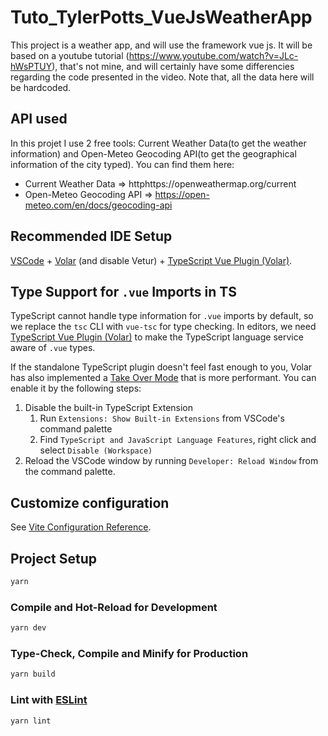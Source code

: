 # Tuto_TylerPotts_VueJsWeatherApp

This project is a weather app, and will use the framework vue js. It will be based on a youtube tutorial (https://www.youtube.com/watch?v=JLc-hWsPTUY), that's not mine, and will certainly have some differencies regarding the code presented in the video.
Note that, all the data here will be hardcoded.

## API used

In this projet I use 2 free tools: Current Weather Data(to get the weather information) and Open-Meteo Geocoding API(to get the geographical information of the city typed).
You can find them here:
- Current Weather Data => httphttps://openweathermap.org/current
- Open-Meteo Geocoding API => https://open-meteo.com/en/docs/geocoding-api

## Recommended IDE Setup

[VSCode](https://code.visualstudio.com/) + [Volar](https://marketplace.visualstudio.com/items?itemName=Vue.volar) (and disable Vetur) + [TypeScript Vue Plugin (Volar)](https://marketplace.visualstudio.com/items?itemName=Vue.vscode-typescript-vue-plugin).

## Type Support for `.vue` Imports in TS

TypeScript cannot handle type information for `.vue` imports by default, so we replace the `tsc` CLI with `vue-tsc` for type checking. In editors, we need [TypeScript Vue Plugin (Volar)](https://marketplace.visualstudio.com/items?itemName=Vue.vscode-typescript-vue-plugin) to make the TypeScript language service aware of `.vue` types.

If the standalone TypeScript plugin doesn't feel fast enough to you, Volar has also implemented a [Take Over Mode](https://github.com/johnsoncodehk/volar/discussions/471#discussioncomment-1361669) that is more performant. You can enable it by the following steps:

1. Disable the built-in TypeScript Extension
    1) Run `Extensions: Show Built-in Extensions` from VSCode's command palette
    2) Find `TypeScript and JavaScript Language Features`, right click and select `Disable (Workspace)`
2. Reload the VSCode window by running `Developer: Reload Window` from the command palette.

## Customize configuration

See [Vite Configuration Reference](https://vitejs.dev/config/).

## Project Setup

```sh
yarn
```

### Compile and Hot-Reload for Development

```sh
yarn dev
```

### Type-Check, Compile and Minify for Production

```sh
yarn build
```

### Lint with [ESLint](https://eslint.org/)

```sh
yarn lint
```
